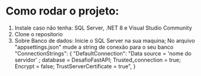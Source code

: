 # Como rodar o projeto:
1. Instale caso não tenha: SQL Server, .NET 8 e Visual Studio Community
2. Clone o repositorio
3. Sobre Banco de dados:
    Inicie o SQL Server na sua maquina;
    No arquivo "appsettings.json" mude a string de conexão para o seu banco
     "ConnectionStrings": {
      "DefaultConnection": "Data source = 'nome do servidor' ; database = DesafioFastAPI; Trusted_connection = true; Encrypt = false; TrustServerCertificate = true",
      }
